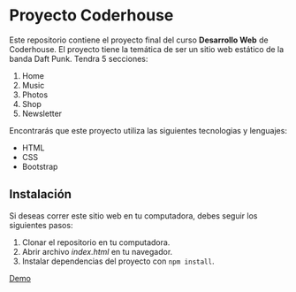 # Proyecto Coderhouse

Este repositorio contiene el proyecto final del curso **Desarrollo Web** de Coderhouse. El proyecto tiene la temática de ser un sitio web estático de la banda Daft Punk. Tendra 5 secciones:
1. Home
2. Music
3. Photos
4. Shop
5. Newsletter

Encontrarás que este proyecto utiliza las siguientes tecnologias y lenguajes:

- HTML
- CSS
- Bootstrap

## Instalación
Si deseas correr este sitio web en tu computadora, debes seguir los siguientes pasos:

1. Clonar el repositorio en tu computadora.
2. Abrir archivo *index.html* en tu navegador.
3. Instalar dependencias del proyecto con `npm install`.

[Demo](https://mrgoonies.github.io/web-dev-coderhouse/)
